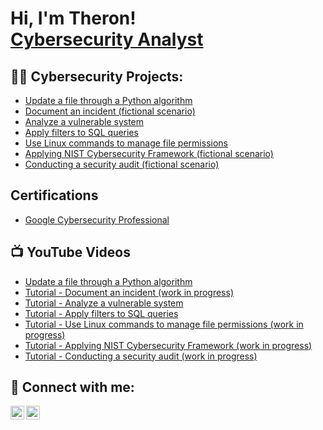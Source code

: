 <h1>Hi, I'm Theron! <br/><a href="https://www.linkedin.com/in/theronchaplin/">Cybersecurity Analyst</a></h1>

<h2>👨‍💻 Cybersecurity Projects:</h2>

  - [Update a file through a Python algorithm](https://github.com/theronchaplin/PythonAlgorithm)
  - [Document an incident (fictional scenario)](https://github.com/theronchaplin/DocumentIncident)
  - [Analyze a vulnerable system](https://github.com/theronchaplin/VulnerableSystem)
  - [Apply filters to SQL queries](https://github.com/theronchaplin/SQLQuery)
  - [Use Linux commands to manage file permissions](https://github.com/theronchaplin/LinuxCommands)
  - [Applying NIST Cybersecurity Framework (fictional scenario)](https://github.com/theronchaplin/ApplyNIST)
  - [Conducting a security audit (fictional scenario)](https://github.com/theronchaplin/SecurityAudit)

<h2>Certifications</h2>

  - [Google Cybersecurity Professional](https://www.credly.com/badges/8ce02f84-c459-4217-b4dd-4cf48e16acfe/linked_in_profile)

<h2>📺 YouTube Videos</h2>

- [Update a file through a Python algorithm](https://www.youtube.com/URL)
- [Tutorial - Document an incident (work in progress)](https://www.youtube.com/URL)
- [Tutorial - Analyze a vulnerable system](https://www.youtube.com/URL)
- [Tutorial - Apply filters to SQL queries](https://www.youtube.com/URL)
- [Tutorial - Use Linux commands to manage file permissions (work in progress)](https://www.youtube.com/URL)
- [Tutorial - Applying NIST Cybersecurity Framework (work in progress)](https://www.youtube.com/URL)
- [Tutorial - Conducting a security audit (work in progress)](https://www.youtube.com/URL)


<h2> 🤳 Connect with me:</h2>

[<img align="left" alt="JoshMadakor | YouTube" width="22px" src="https://cdn.jsdelivr.net/npm/simple-icons@v3/icons/youtube.svg" />][youtube]
[<img align="left" alt="JoshMadakor | LinkedIn" width="22px" src="https://cdn.jsdelivr.net/npm/simple-icons@v3/icons/linkedin.svg" />][linkedin]

[youtube]: https://www.youtube.com/c/TheronChaplin
[linkedin]: https://linkedin.com/in/theronchaplin

<!--
**joshmadakor1/joshmadakor1** is a ✨ _special_ ✨ repository because its `README.md` (this file) appears on your GitHub profile.

Here are some ideas to get you started:

- 🔭 I’m currently working on ...
- 🌱 I’m currently learning ...
- 👯 I’m looking to collaborate on ...
- 🤔 I’m looking for help with ...
- 💬 Ask me about ...
- 📫 How to reach me: ...
- 😄 Pronouns: ...
- ⚡ Fun fact: ...
-->
